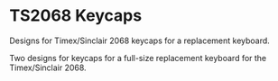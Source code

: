 # TS2068 Keycaps
Designs for Timex/Sinclair 2068 keycaps for a replacement keyboard.

Two designs for keycaps for a full-size replacement keyboard for the Timex/Sinclair 2068.

